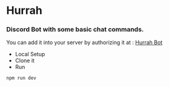 # Hurrah
### Discord Bot with some basic chat commands.

You can add it into your server by authorizing it at : [Hurrah Bot](https://discord.com/oauth2/authorize?client_id=804430413979975690&scope=bot "Hurrah bot")

- Local Setup
 - Clone it
 - Run 
 ```javascript
 npm run dev
 ```
